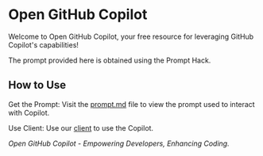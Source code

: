 # Open GitHub Copilot

Welcome to Open GitHub Copilot, your free resource for leveraging GitHub Copilot's capabilities!

The prompt provided here is obtained using the Prompt Hack.

## How to Use
Get the Prompt: Visit the [prompt.md](src/prompt.md) file to view the prompt used to interact with Copilot.

Use Client: Use our [client](src/client.py) to use the Copilot.

*Open GitHub Copilot - Empowering Developers, Enhancing Coding.*
